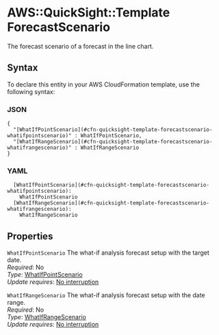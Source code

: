 # AWS::QuickSight::Template ForecastScenario<a name="aws-properties-quicksight-template-forecastscenario"></a>

The forecast scenario of a forecast in the line chart\.

## Syntax<a name="aws-properties-quicksight-template-forecastscenario-syntax"></a>

To declare this entity in your AWS CloudFormation template, use the following syntax:

### JSON<a name="aws-properties-quicksight-template-forecastscenario-syntax.json"></a>

```
{
  "[WhatIfPointScenario](#cfn-quicksight-template-forecastscenario-whatifpointscenario)" : WhatIfPointScenario,
  "[WhatIfRangeScenario](#cfn-quicksight-template-forecastscenario-whatifrangescenario)" : WhatIfRangeScenario
}
```

### YAML<a name="aws-properties-quicksight-template-forecastscenario-syntax.yaml"></a>

```
  [WhatIfPointScenario](#cfn-quicksight-template-forecastscenario-whatifpointscenario): 
    WhatIfPointScenario
  [WhatIfRangeScenario](#cfn-quicksight-template-forecastscenario-whatifrangescenario): 
    WhatIfRangeScenario
```

## Properties<a name="aws-properties-quicksight-template-forecastscenario-properties"></a>

`WhatIfPointScenario`  <a name="cfn-quicksight-template-forecastscenario-whatifpointscenario"></a>
The what\-if analysis forecast setup with the target date\.  
*Required*: No  
*Type*: [WhatIfPointScenario](aws-properties-quicksight-template-whatifpointscenario.md)  
*Update requires*: [No interruption](https://docs.aws.amazon.com/AWSCloudFormation/latest/UserGuide/using-cfn-updating-stacks-update-behaviors.html#update-no-interrupt)

`WhatIfRangeScenario`  <a name="cfn-quicksight-template-forecastscenario-whatifrangescenario"></a>
The what\-if analysis forecast setup with the date range\.  
*Required*: No  
*Type*: [WhatIfRangeScenario](aws-properties-quicksight-template-whatifrangescenario.md)  
*Update requires*: [No interruption](https://docs.aws.amazon.com/AWSCloudFormation/latest/UserGuide/using-cfn-updating-stacks-update-behaviors.html#update-no-interrupt)
